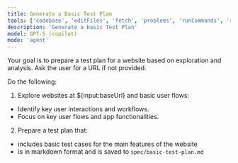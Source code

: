 ```yaml
---
title: Generate a Basic Test Plan
tools: ['codebase', 'editFiles', 'fetch', 'problems', 'runCommands', 'runTasks', 'search', 'searchResults', 'terminalLastCommand', 'terminalSelection', 'edit', 'new', 'think', 'changes', 'testFailure', 'openSimpleBrowser', 'todos', 'microsoft/playwright-mcp']
description: 'Generate a basic Test Plan'
model: GPT-5 (copilot)
mode: 'agent'
---
```


Your goal is to prepare a test plan for a website based on exploration and analysis. Ask the user for a URL if not provided.

Do the following:

1. Explore websites at ${input:baseUrl} and basic user flows:
  - Identify key user interactions and workflows.
  - Focus on key user flows and app functionalities.
2. Prepare a test plan that:
  - includes basic test cases for the main features of the website
  - is in markdown format and is saved to `spec/basic-test-plan.md`